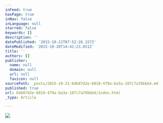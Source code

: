 ```yaml
---
inFeed: true
hasPage: true
inNav: false
inLanguage: null
starred: false
keywords: []
description: ''
datePublished: '2015-10-21T07:52:26.157Z'
dateModified: '2015-10-20T14:41:23.851Z'
title: ''
authors: []
publisher:
  name: null
  domain: null
  url: null
  favicon: null
sourcePath: _posts/2015-10-21-04b87d2e-b010-479a-ba3a-18fc7a76bbb4.md
published: true
url: 04b87d2e-b010-479a-ba3a-18fc7a76bbb4/index.html
_type: Article

---
```

![](https://the-grid-user-content.s3-us-west-2.amazonaws.com/fef6f1b2-6a6c-49bb-9201-31d04f945e14.jpg)